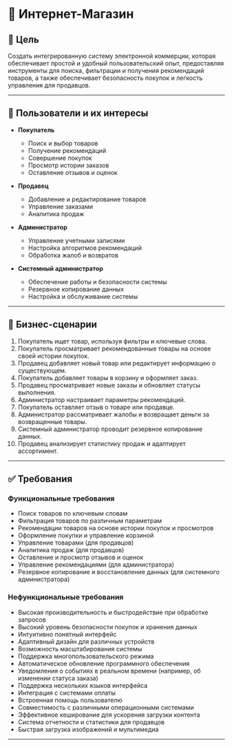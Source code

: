 # 🛒 Интернет-Магазин

## 🎯 Цель
Создать интегрированную систему электронной коммерции, которая обеспечивает простой и удобный пользовательский опыт, предоставляя инструменты для поиска, фильтрации и получения рекомендаций товаров, а также обеспечивает безопасность покупок и легкость управления для продавцов.

---

## 👥 Пользователи и их интересы

- **Покупатель**
  - Поиск и выбор товаров
  - Получение рекомендаций
  - Совершение покупок
  - Просмотр истории заказов
  - Оставление отзывов и оценок

- **Продавец**
  - Добавление и редактирование товаров
  - Управление заказами
  - Аналитика продаж

- **Администратор**
  - Управление учетными записями
  - Настройка алгоритмов рекомендаций
  - Обработка жалоб и возвратов

- **Системный администратор**
  - Обеспечение работы и безопасности системы
  - Резервное копирование данных
  - Настройка и обслуживание системы

---

## 📖 Бизнес-сценарии

1. Покупатель ищет товар, используя фильтры и ключевые слова.  
2. Покупатель просматривает рекомендованные товары на основе своей истории покупок.  
3. Продавец добавляет новый товар или редактирует информацию о существующем.  
4. Покупатель добавляет товары в корзину и оформляет заказ.  
5. Продавец просматривает новые заказы и обновляет статусы выполнения.  
6. Администратор настраивает параметры рекомендаций.  
7. Покупатель оставляет отзыв о товаре или продавце.  
8. Администратор рассматривает жалобы и возвращает деньги за возвращенные товары.  
9. Системный администратор проводит резервное копирование данных.  
10. Продавец анализирует статистику продаж и адаптирует ассортимент.  

---

## ✅ Требования

### Функциональные требования
- Поиск товаров по ключевым словам  
- Фильтрация товаров по различным параметрам  
- Рекомендации товаров на основе истории покупок и просмотров  
- Оформление покупки и управление корзиной  
- Управление товарами (для продавцов)  
- Аналитика продаж (для продавцов)  
- Оставление и просмотр отзывов и оценок  
- Управление рекомендациями (для администратора)  
- Резервное копирование и восстановление данных (для системного администратора)  

### Нефункциональные требования
- Высокая производительность и быстродействие при обработке запросов  
- Высокий уровень безопасности покупок и хранения данных  
- Интуитивно понятный интерфейс  
- Адаптивный дизайн для различных устройств  
- Возможность масштабирования системы  
- Поддержка многопользовательского режима  
- Автоматическое обновление программного обеспечения  
- Уведомления о событиях в реальном времени (например, об изменении статуса заказа)  
- Поддержка нескольких языков интерфейса  
- Интеграция с системами оплаты  
- Встроенная помощь пользователю  
- Совместимость с различными операционными системами  
- Эффективное кеширование для ускорения загрузки контента  
- Система отчетности и статистики для продавцов  
- Быстрая загрузка изображений и мультимедиа  

---
